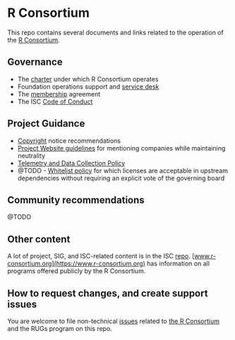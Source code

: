 # R Consortium

This repo contains several documents and links related to the operation of the [R Consortium](https://www.r-consortium.org).

## Governance

* The [charter](https://github.com/RConsortium/charter) under which R Consortium operates
* Foundation operations support and [service desk](https://github.com/RConsoritum/foundation/issues) 
* The [membership](https://github.com/RConsortium/charter/tbd) agreement
* The ISC [Code of Conduct](https://github.com/RConsortium/isc/tbd) 

## Project Guidance

* [Copyright](copyright.md) notice recommendations
* [Project Website guidelines](project-website-guidelines.md) for mentioning companies while maintaining neutrality
* [Telemetry and Data Collection Policy](https://www.linuxfoundation.org/telemetry-data-policy/)
* @TODO - [Whitelist policy](#) for which licenses are acceptable in upstream dependencies without requiring an explicit vote of the governing board

## Community recommendations

@TODO


## Other content

A lot of project, SIG, and ISC-related content is in the ISC [repo](https://github.com/RConsortium/isc). [www.r-consortium.org](https://www.r-consortium.org) has information on all programs offered publicly by the R Consortium.

## How to request changes, and create support issues

You are welcome to file non-technical [issues](https://github.com/RConsortium/foundation/issues/new) related to [the R Consortium](https://www.r-consortium.org) and the RUGs program on this repo.

